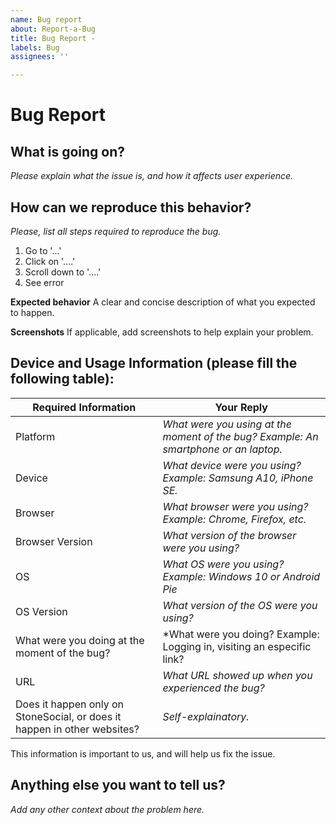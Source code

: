 ```yaml
---
name: Bug report
about: Report-a-Bug
title: Bug Report -
labels: Bug
assignees: ''

---
```


# Bug Report

## What is going on?
*Please explain what the issue is, and how it affects user experience.*

## How can we reproduce this behavior?
*Please, list all steps required to reproduce the bug.*
1. Go to '...'
2. Click on '....'
3. Scroll down to '....'
4. See error

**Expected behavior**
A clear and concise description of what you expected to happen.

**Screenshots**
If applicable, add screenshots to help explain your problem.

## Device and Usage Information (please fill the following table):

 Required Information | Your Reply
------------ | -------------
Platform | *What were you using at the moment of the bug? Example: An smartphone or an laptop.*
Device | *What device were you using? Example: Samsung A10, iPhone SE.*
Browser | *What browser were you using? Example: Chrome, Firefox, etc.* 
Browser Version | *What version of the browser were you using?*
OS | *What OS were you using? Example: Windows 10 or Android Pie*
OS Version | *What version of the OS were you using?*
What were you doing at the moment of the bug? | *What were you doing? Example: Logging in, visiting an especific link?
URL | *What URL showed up when you experienced the bug?*
Does it happen only on StoneSocial, or does it happen in other websites? | *Self-explainatory.*

This information is important to us, and will help us fix the issue.

## Anything else you want to tell us?
*Add any other context about the problem here.*
